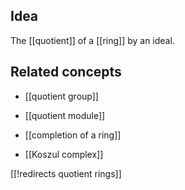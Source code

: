 

## Idea

The [[quotient]] of a [[ring]] by an ideal.

## Related concepts

* [[quotient group]]

* [[quotient module]]

* [[completion of a ring]]

* [[Koszul complex]]

[[!redirects quotient rings]]

